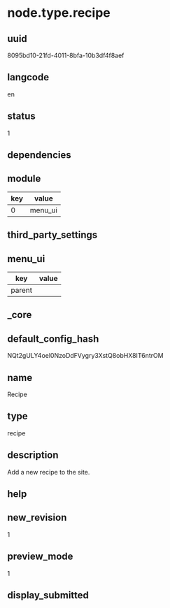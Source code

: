 # node.type.recipe

## uuid
8095bd10-21fd-4011-8bfa-10b3df4f8aef

## langcode
en

## status
1

## dependencies

## module
|key|value|
|-|-|
|0|menu_ui|


## third_party_settings

## menu_ui
|key|value|
|-|-|
|parent||


## _core

## default_config_hash
NQt2gULY4oel0NzoDdFVygry3XstQ8obHX8IT6ntrOM

## name
Recipe

## type
recipe

## description
Add a new recipe to the site.

## help


## new_revision
1

## preview_mode
1

## display_submitted

